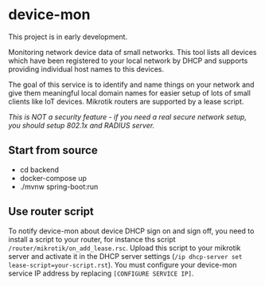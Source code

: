 # device-mon
This project is in early development.

Monitoring network device data of small networks.
This tool lists all devices which have been registered to your local network by DHCP
and supports providing individual host names to this devices. 

The goal of this service is to identify and name things on your network and give them
meaningful local domain names for easier setup of lots of small clients like IoT devices.
Mikrotik routers are supported by a lease script. 

*This is NOT a security feature - if you need a real secure network setup, you should setup
802.1x and RADIUS server.*

## Start from source

* cd backend
* docker-compose up
* ./mvnw spring-boot:run 

## Use router script
To notify device-mon about device DHCP sign on and sign off, you need to install a script to your router, for instance ths script `/router/mikrotik/on_add_lease.rsc`. 
Upload this script to your mikrotik server and activate it in the DHCP server settings (`/ip dhcp-server set lease-script=your-script.rst`).
You must configure your device-mon service IP address by replacing `[CONFIGURE SERVICE IP]`.  
